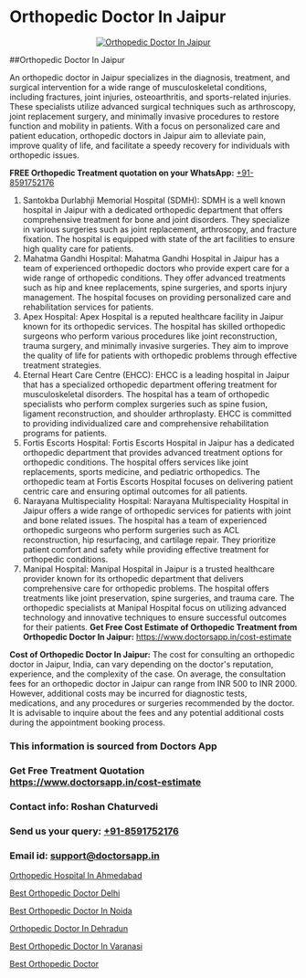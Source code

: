 # Orthopedic Doctor In Jaipur

<p align="center">
  <a href="https://doctorsapp.in">
    <img src="https://i.ibb.co/tqM3hNg/sqdqdqsddsa.png" alt="Orthopedic Doctor In Jaipur">
  </a>
</p>
##Orthopedic Doctor In Jaipur

An orthopedic doctor in Jaipur specializes in the diagnosis, treatment, and surgical intervention for a wide range of musculoskeletal conditions, including fractures, joint injuries, osteoarthritis, and sports-related injuries. These specialists utilize advanced surgical techniques such as arthroscopy, joint replacement surgery, and minimally invasive procedures to restore function and mobility in patients. With a focus on personalized care and patient education, orthopedic doctors in Jaipur aim to alleviate pain, improve quality of life, and facilitate a speedy recovery for individuals with orthopedic issues.

**FREE Orthopedic Treatment quotation on your WhatsApp:**  [+91-8591752176](https://api.whatsapp.com/send?phone=8591752176)

1) Santokba Durlabhji Memorial Hospital (SDMH): SDMH is a well known hospital in Jaipur with a dedicated orthopedic department that offers comprehensive treatment for bone and joint disorders. They specialize in various surgeries such as joint replacement, arthroscopy, and fracture fixation. The hospital is equipped with state of the art facilities to ensure high quality care for patients.
2) Mahatma Gandhi Hospital: Mahatma Gandhi Hospital in Jaipur has a team of experienced orthopedic doctors who provide expert care for a wide range of orthopedic conditions. They offer advanced treatments such as hip and knee replacements, spine surgeries, and sports injury management. The hospital focuses on providing personalized care and rehabilitation services for patients.
3) Apex Hospital: Apex Hospital is a reputed healthcare facility in Jaipur known for its orthopedic services. The hospital has skilled orthopedic surgeons who perform various procedures like joint reconstruction, trauma surgery, and minimally invasive surgeries. They aim to improve the quality of life for patients with orthopedic problems through effective treatment strategies.
4) Eternal Heart Care Centre (EHCC): EHCC is a leading hospital in Jaipur that has a specialized orthopedic department offering treatment for musculoskeletal disorders. The hospital has a team of orthopedic specialists who perform complex surgeries such as spine fusion, ligament reconstruction, and shoulder arthroplasty. EHCC is committed to providing individualized care and comprehensive rehabilitation programs for patients.
5) Fortis Escorts Hospital: Fortis Escorts Hospital in Jaipur has a dedicated orthopedic department that provides advanced treatment options for orthopedic conditions. The hospital offers services like joint replacements, sports medicine, and pediatric orthopedics. The orthopedic team at Fortis Escorts Hospital focuses on delivering patient centric care and ensuring optimal outcomes for all patients.
6) Narayana Multispeciality Hospital: Narayana Multispeciality Hospital in Jaipur offers a wide range of orthopedic services for patients with joint and bone related issues. The hospital has a team of experienced orthopedic surgeons who perform surgeries such as ACL reconstruction, hip resurfacing, and cartilage repair. They prioritize patient comfort and safety while providing effective treatment for orthopedic conditions.
7) Manipal Hospital: Manipal Hospital in Jaipur is a trusted healthcare provider known for its orthopedic department that delivers comprehensive care for orthopedic problems. The hospital offers treatments like joint preservation, spine surgeries, and trauma care. The orthopedic specialists at Manipal Hospital focus on utilizing advanced technology and innovative techniques to ensure successful outcomes for their patients.
**Get Free Cost Estimate of Orthopedic Treatment from Orthopedic Doctor In Jaipur:** https://www.doctorsapp.in/cost-estimate

**Cost of Orthopedic Doctor In Jaipur:**
The cost for consulting an orthopedic doctor in Jaipur, India, can vary depending on the doctor's reputation, experience, and the complexity of the case. On average, the consultation fees for an orthopedic doctor in Jaipur can range from INR 500 to INR 2000. However, additional costs may be incurred for diagnostic tests, medications, and any procedures or surgeries recommended by the doctor. It is advisable to inquire about the fees and any potential additional costs during the appointment booking process.

### This information is sourced from Doctors App 
### Get Free Treatment Quotation https://www.doctorsapp.in/cost-estimate
### Contact info: Roshan Chaturvedi 
### Send us your query: [+91-8591752176](https://api.whatsapp.com/send?phone=8591752176) 
### Email id: support@doctorsapp.in

[Orthopedic Hospital In Ahmedabad](https://www.linkedin.com/pulse/orthopedic-hospital-ahmedabad-knee-replacement-treatment-hkpne?trackingId=UL%2Fp2QBas5zXT%2BkeybAi7g%3D%3D&lipi=urn%3Ali%3Apage%3Ad_flagship3_company_admin%3BII%2FSNcWiSiigR90SV5cfEQ%3D%3D)

[Best Orthopedic Doctor Delhi](https://www.linkedin.com/pulse/best-orthopedic-doctor-delhi-doctorsapp-united-arab-emirates-xqfje?trackingId=DPcWUgjMNsH%2FwZnTRgKkvw%3D%3D&lipi=urn%3Ali%3Apage%3Ad_flagship3_company_admin%3BSXrbBuk4SwWZ8nIcZ2zSvw%3D%3D)

[Best Orthopedic Doctor In Noida](https://medium.com/@vimalrana22/best-orthopedic-doctor-in-noida-5fe7448c5c3c)

[Orthopedic Doctor In Dehradun](https://medium.com/@vimalrana22/orthopedic-doctor-in-dehradun-a6c0bcc6ead0)

[Best Orthopedic Doctor In Varanasi](https://doctors-apps.github.io/doctorsapp/best-orthopedic-doctor-in-varanasi)

[Best Orthopedic Doctor](https://doctors-apps.github.io/doctorsapp/best-orthopedic-doctor)

